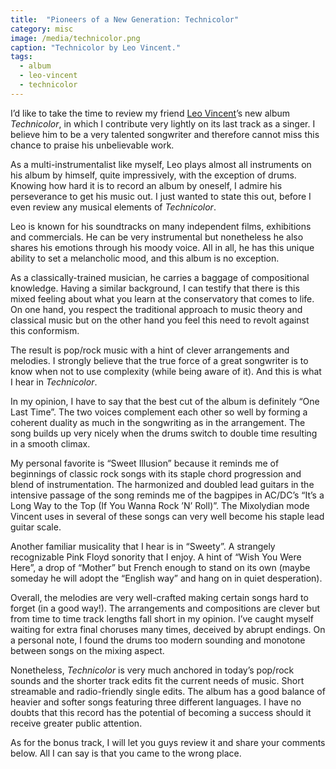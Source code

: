```yaml
---
title:  "Pioneers of a New Generation: Technicolor"
category: misc
image: /media/technicolor.png
caption: "Technicolor by Leo Vincent."
tags:
  - album
  - leo-vincent
  - technicolor
---
```


I’d like to take the time to review my friend [Leo Vincent](http://www.leovincentmusic.com)’s new album _Technicolor_, in which I contribute very lightly on its last track as a singer. I believe him to be a very talented songwriter and therefore cannot miss this chance to praise his unbelievable work.

As a multi-instrumentalist like myself, Leo plays almost all instruments on his album by himself, quite impressively, with the exception of drums. Knowing how hard it is to record an album by oneself, I admire his perseverance to get his music out. I just wanted to state this out, before I even review any musical elements of _Technicolor_.

Leo is known for his soundtracks on many independent films, exhibitions and commercials. He can be very instrumental but nonetheless he also shares his emotions through his moody voice. All in all, he has this unique ability to set a melancholic mood, and this album is no exception.

As a classically-trained musician, he carries a baggage of compositional knowledge. Having a similar background, I can testify that there is this mixed feeling about what you learn at the conservatory that comes to life. On one hand, you respect the traditional approach to music theory and classical music but on the other hand you feel this need to revolt against this conformism.

The result is pop/rock music with a hint of clever arrangements and melodies. I strongly believe that the true force of a great songwriter is to know when not to use complexity (while being aware of it). And this is what I hear in _Technicolor_.

In my opinion, I have to say that the best cut of the album is definitely “One Last Time”. The two voices complement each other so well by forming a coherent duality as much in the songwriting as in the arrangement. The song builds up very nicely when the drums switch to double time resulting in a smooth climax.

My personal favorite is “Sweet Illusion” because it reminds me of beginnings of classic rock songs with its staple chord progression and blend of instrumentation. The harmonized and doubled lead guitars in the intensive passage of the song reminds me of the bagpipes in AC/DC’s “It’s a Long Way to the Top (If You Wanna Rock ’N’ Roll)”. The Mixolydian mode Vincent uses in several of these songs can very well become his staple lead guitar scale.

Another familiar musicality that I hear is in “Sweety”. A strangely recognizable Pink Floyd sonority that I enjoy. A hint of “Wish You Were Here”, a drop of “Mother” but French enough to stand on its own (maybe someday he will adopt the “English way” and hang on in quiet desperation).

Overall, the melodies are very well-crafted making certain songs hard to forget (in a good way!). The arrangements and compositions are clever but from time to time track lengths fall short in my opinion. I’ve caught myself waiting for extra final choruses many times, deceived by abrupt endings. On a personal note, I found the drums too modern sounding and monotone between songs on the mixing aspect.

Nonetheless, _Technicolor_ is very much anchored in today’s pop/rock sounds and the shorter track edits fit the current needs of music. Short streamable and radio-friendly single edits. The album has a good balance of heavier and softer songs featuring three different languages. I have no doubts that this record has the potential of becoming a success should it receive greater public attention.

As for the bonus track, I will let you guys review it and share your comments below. All I can say is that you came to the wrong place.
